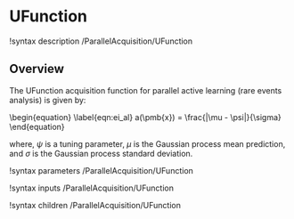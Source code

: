 # UFunction

!syntax description /ParallelAcquisition/UFunction

## Overview

The UFunction acquisition function for parallel active learning (rare events analysis) is given by:

\begin{equation}
    \label{eqn:ei_al}
    a(\pmb{x}) = \frac{|\mu - \psi|}{\sigma}
\end{equation}

where, $\psi$ is a tuning parameter, $\mu$ is the Gaussian process mean prediction, and $\sigma$ is the Gaussian process standard deviation.

!syntax parameters /ParallelAcquisition/UFunction

!syntax inputs /ParallelAcquisition/UFunction

!syntax children /ParallelAcquisition/UFunction
